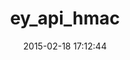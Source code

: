 ---
layout: post
title:  "ey_api_hmac"
repo:   "engineyard/ey_api_hmac"
date:   2015-02-18 17:12:44
gemurl: 
---